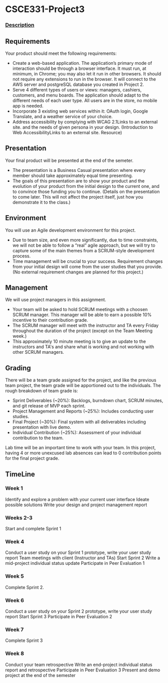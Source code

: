 # CSCE331-Project3

### [Description](https://canvas.tamu.edu/courses/251529/pages/project-3-descriptions-and-resources?module_item_id=8193047)

## Requirements

Your product should meet the following requirements:

* Create a web-based application. The application’s primary mode of interaction should be through a browser interface. It must run, at minimum, in Chrome; you may also let it run in other browsers. It should not require any extensions to run in the browser. It will connect to the AWS server and postgreSQL database you created in Project 2.
* Serve 4 different types of users or views: managers, cashiers, customers, and menu boards. The application should adapt to the different needs of each user type. All users are in the store, no mobile app is needed.
* Incorporate 3 existing web services within it: OAuth login,  Google Translate, and a weather service of your choice.
* Address accessibility by complying with WCAG 2.1Links to an external site. and the needs of given persona in your design. (Introduction to Web AccessibilityLinks to an external site. Resource)

## Presentation

Your final product will be presented at the end of the semeter.

* The presentation is a Business Casual presentation where every member should take approximately equal time presenting.
* The goals of this presentation are to show your product and the evolution of your product from the initial design to the current one, and to convince those funding you to continue. (Details on the presentation to come later. This will not affect the project itself, just how you demonstrate it to the class.)

## Environment

You will use an Agile development environment for this project.

* Due to team size, and even more significantly, due to time constraints, we will not be able to follow a “real” agile approach, but we will try to capture some of the main themes from a SCRUM-style development process.
* Time management will be crucial to your success. Requirement changes from your initial design will come from the user studies that you provide.
(No external requirement changes are planned for this project.)

## Management

We will use project managers in this assignment.

* Your team will be asked to hold SCRUM meetings with a choosen SCRUM manager. This manager will be able to earn a possible 10% incentive to their contribution grade.
* The SCRUM manager will meet with the instructor and TA every Friday throughout the duration of the project (except on the Team Meeting week.)
* This approximately 10 minute meeting is to give an update to the instructors and TA's and share what is working and not working with other SCRUM managers.

## Grading

There will be a team grade assigned for the project, and like the previous team project, the team grade will be apportioned out to the individuals. The rough breakdown of team grade is:

* Sprint Deliverables (~20%): Backlogs, burndown chart, SCRUM minutes, and git release of MVP each sprint.
* Project Management and Reports (~25%): Includes conducting user studies.
* Final Project (~30%): Final system with all deliverables including presentation with live demo.
* Individual Contribution (~25%): Assessment of your individual contribution to the team.

Lab time will be an important time to work with your team. In this project, having 4 or more unexcused lab absences can lead to 0 contribution points for the final project grade.

## TimeLine

### Week 1
Identify and explore a problem with your current user interface
Ideate possible solutions
Write your design and project management report

### Weeks 2-3
Start and complete Sprint 1

### Week 4
Conduct a user study on your Sprint 1 prototype, write your user study report
Team meetings with client (Instructor and TAs)
Start Sprint 2
Write a mid-project individual status update
Participate in Peer Evaluation 1

### Week 5 
Complete Sprint 2.

### Week 6
Conduct a user study on your Sprint 2 prototype, write your user study report
Start Sprint 3
Participate in Peer Evaluation 2

### Week 7
Complete Sprint 3

### Week 8
Conduct your team retrospective
Write an end-project individual status report and retrospective
Participate in Peer Evaluation 3
Present and demo project at the end of the semester
